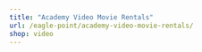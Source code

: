 ```yaml
---
title: "Academy Video Movie Rentals"
url: /eagle-point/academy-video-movie-rentals/
shop: video
---
```

